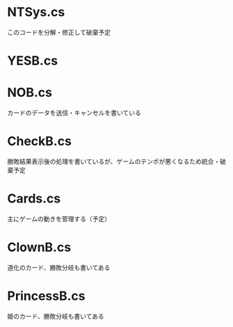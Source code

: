# NTSys.cs
このコードを分解・修正して破棄予定
#
# YESB.cs
# NOB.cs
カードのデータを送信・キャンセルを書いている
#
# CheckB.cs
勝敗結果表示後の処理を書いているが、ゲームのテンポが悪くなるため統合・破棄予定
#
# Cards.cs
主にゲームの動きを管理する（予定）
# ClownB.cs
道化のカード、勝敗分岐も書いてある
# PrincessB.cs
姫のカード、勝敗分岐も書いてある
